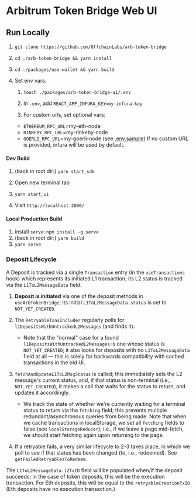# Arbitrum Token Bridge Web UI

## Run Locally

1. `git clone https://github.com/OffchainLabs/arb-token-bridge`

1. `cd ./arb-token-bridge && yarn install`

1. `cd ./packages/use-wallet && yarn build`

1. Set env vars:

   1. `touch ./packages/arb-token-bridge-ui/.env`

   1. In `.env`, add `REACT_APP_INFURA_KEY=my-infura-key`

   1. For custom urls, set optional vars:

   - `ETHEREUM_RPC_URL`=my-eth-node
   - `RINKEBY_RPC_URL`=my-rinkeby-node
   - `GOERLI_RPC_URL`=my-goerli-node
     (see [.env.sample](./packages/arb-token-bridge-ui/.env.sample))
     If no custom URL is provided, infura will be used by default.

#### Dev Build

1. (back in root dir:) `yarn start_sdk`

1. Open new terminal tab

1. `yarn start_ui`

1. Visit `http://localhost:3000/`

#### Local Production Build

1. install `serve`: `npm install -g serve`
1. (back in root dir:) `yarn build`
1. `yarn serve`

### Deposit Lifecycle

A Deposit is tracked via a single `Transaction` entry (in the `useTransactions` hook) which represents its initiated L1 transaction; its L2 status is tracked via the `L1ToL2MessageData` field.

1. **Deposit is initiated** via one of the deposit methods in `useArbTokenBridge`; its initial `L1ToL2MessageData.status` is set to `NOT_YET_CREATED`.

2. The `RetryableTxnsIncluder` regularly polls for `l1DepositsWithUntrackedL2Messages` (and finds it).

   - Note that the "normal" case for a found `l1DepositsWithUntrackedL2Messages` is one whose status is `NOT_YET_CREATED`; it also looks for deposits with no `L1ToL2MessageData` field at all — this is solely for backwards compatibility with cached transactions in the old UI.

3. `fetchAndUpdateL1ToL2MsgStatus` is called; this immediately sets the L2 message's current status, and, if that status is non-terminal (i.e., `NOT_YET_CREATED`), it makes a call that waits for the status to return, and updates it accordingly.

   - We track the state of whether we're currently waiting for a terminal status to return via the `fetching` field; this prevents multiple redundant/asynchronous queries from being made. Note that when we cache transactions in localStorage, we set all `fetching` fields to false (see `localStorageReducer`); i.e., if we leave a page mid-fetch, we should start fetching again upon returning to the page.

4. If a retryable fails, a very similar lifecycle to 2-3 takes place, in which we poll to see if that status has been changed (to, i.e., redeemed). See `getFailedRetryablesToRedeem`.

The `L1ToL2MessageData.l2TxID` field will be populated when/if the deposit succeeds; in the case of token deposits, this will be the execution transaction. For Eth deposits, this will be equal to the `retryableCreationTxID` (Eth deposits have no execution transaction.)
